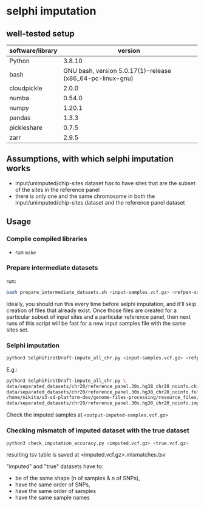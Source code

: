 # selphi imputation

## well-tested setup

software/library | version
--- | --- 
Python | 3.8.10
bash | GNU bash, version 5.0.17(1)-release (x86_64-pc-linux-gnu)
cloudpickle | 2.0.0
numba | 0.54.0
numpy | 1.20.1
pandas | 1.3.3
pickleshare | 0.7.5
zarr | 2.9.5

## Assumptions, with which selphi imputation works
 - input/unimputed/chip-sites dataset has to have sites that are the subset of the sites in the reference panel
 - there is only one and the same chromosome in both the input/unimputed/chip-sites dataset and the reference panel dataset


## Usage

### Compile compiled libraries

 - run `make`

### Prepare intermediate datasets
run:
```bash
bash prepare_intermediate_datasets.sh <input-samples.vcf.gz> <refpan-samples.vcf.gz>
```

Ideally, you should run this every time before selphi imputation, and it'll skip creation of files that already exist. Once those files are created for a particular subset of input sites and a particular reference panel, then next runs of this script will be fast for a new input samples file with the same sites set.

### Selphi imputation
```bash
python3 SelphiFirstDraft-impute_all_chr.py <input-samples.vcf.gz> <refpan-samples.vcf.gz> <genetic-map-in-plink-format.map> <output-imputed-samples.vcf> <n-cores>
```

E.g.:
```bash
python3 SelphiFirstDraft-impute_all_chr.py \
data/separated_datasets/chr20/reference_panel.30x.hg38_chr20_noinfo.chipsites-292-input-samples.vcf.gz\
data/separated_datasets/chr20/reference_panel.30x.hg38_chr20_noinfo.fullseq-2910-refpan-samples.vcf.gz \
/home/nikita/s3-sd-platform-dev/genome-files-processing/resource_files/b38.map/plink.chr20.GRCh38.map \
data/separated_datasets/chr20/reference_panel.30x.hg38_chr20_noinfo.imputed-292-input-samples_NEW.vcf.gz 8
```

Check the imputed samples at `<output-imputed-samples.vcf.gz>`


### Checking mismatch of imputed dataset with the true dataset
```bash
python3 check_imputation_accuracy.py <imputed.vcf.gz> <true.vcf.gz>
```

resulting tsv table is saved at <imputed.vcf.gz>.mismatches.tsv

"imputed" and "true" datasets have to:
 - be of the same shape (n of samples & n of SNPs), 
 - have the same order of SNPs,
 - have the same order of samples
 - have the same sample names


